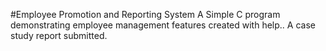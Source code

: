 #Employee Promotion and Reporting System
A Simple C program demonstrating employee management features
created with help..
A case study report submitted.


